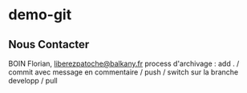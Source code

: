 # demo-git

## Nous Contacter

BOIN Florian, liberezpatoche@balkany.fr
process d'archivage : add . / commit avec message en commentaire / push / switch sur la branche developp / pull